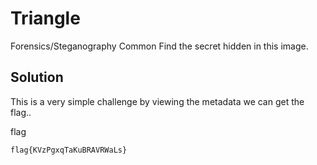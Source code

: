 # Triangle

Forensics/Steganography
Common
Find the secret hidden in this image.

## Solution

This is a very simple challenge by viewing the metadata we can get the flag..

flag
```
flag{KVzPgxqTaKuBRAVRWaLs}
```
